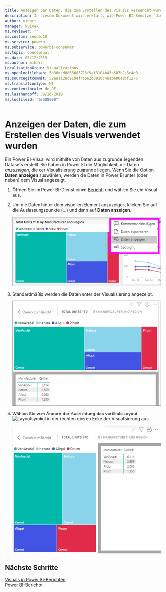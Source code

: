 ```yaml
---
title: Anzeigen der Daten, die zum Erstellen des Visuals verwendet wurden
description: In diesem Dokument wird erklärt, wie Power BI-Benutzer die Daten „sehen“ können, die zum Erstellen eines Visuals verwendet werden.
author: mihart
manager: kvivek
ms.reviewer: ''
ms.custom: seodec18
ms.service: powerbi
ms.subservice: powerbi-consumer
ms.topic: conceptual
ms.date: 05/12/2019
ms.author: mihart
LocalizationGroup: Visualizations
ms.openlocfilehash: 5b36ded0863685726f9af3104b43c507b9a3c4d0
ms.sourcegitcommit: 52aa112ac9194f4bb62b0910c4a1be80e1bf1276
ms.translationtype: HT
ms.contentlocale: de-DE
ms.lasthandoff: 09/16/2019
ms.locfileid: "65608000"
---
```

# <a name="show-the-data-that-was-used-to-create-the-visual"></a>Anzeigen der Daten, die zum Erstellen des Visuals verwendet wurden

Ein Power BI-Visual wird mithilfe von Daten aus zugrunde liegenden Datasets erstellt. Sie haben in Power BI die Möglichkeit, die Daten *anzuzeigen*, die der Visualisierung zugrunde liegen. Wenn Sie die Option **Daten anzeigen** auswählen, werden die Daten in Power BI unter (oder neben) dem Visual angezeigt.


1. Öffnen Sie im Power BI-Dienst einen [Bericht](end-user-report-open.md), und wählen Sie ein Visual aus.  
2. Um die Daten hinter dem visuellen Element anzuzeigen, klicken Sie auf die Auslassungspunkte (...) und dann auf **Daten anzeigen**.
   
   ![„Daten anzeigen“ auswählen](./media/end-user-show-data/power-bi-explore-show-data-newer.png)
3. Standardmäßig werden die Daten unter der Visualisierung angezeigt.
   
   ![Vertikale Anzeige des Visuals und der Daten](./media/end-user-show-data/power-bi-show-data-new.png)

4. Wählen Sie zum Ändern der Ausrichtung das vertikale Layout ![Layoutsymbol](media/end-user-show-data/power-bi-vertical-icon-new.png) in der rechten oberen Ecke der Visualisierung aus.
   
   ![Horizontale Anzeige des Visuals und der Daten](./media/end-user-show-data/power-bi-show-data-rotate.png)

## <a name="next-steps"></a>Nächste Schritte
[Visuals in Power BI-Berichten](../visuals/power-bi-report-visualizations.md)    
[Power BI-Berichte](end-user-reports.md)    
